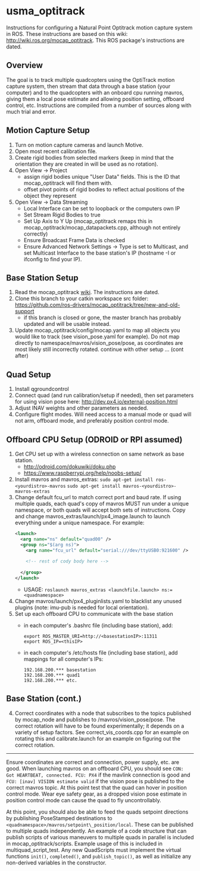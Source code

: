 # usma_optitrack
Instructions for configuring a Natural Point Optitrack motion capture system in ROS. These instructions are based on this wiki: http://wiki.ros.org/mocap_optitrack. This ROS package's instructions are dated.

## Overview
The goal is to track multiple quadcopters using the OptiTrack motion capture system, then stream that data through a base station (your computer) and to the quadcopters with an onboard cpu running mavros, giving them a local pose estimate and allowing position setting, offboard control, etc. Instructions are compiled from a number of sources along with much trial and error.

## Motion Capture Setup
1. Turn on motion capture cameras and launch Motive.
2. Open most recent calibration file.
3. Create rigid bodies from selected markers (keep in mind that the orientation they are created in will be used as no rotation).
4. Open View -> Project
   - assign rigid bodies unique "User Data" fields. This is the ID that mocap\_optitrack will find them with.
   - offset pivot points of rigid bodies to reflect actual positions of the object they represent
5. Open View -> Data Streaming
   - Local Interface can be set to loopback or the computers own IP
   - Set Stream Rigid Bodies to true
   - Set Up Axis to Y Up (mocap\_optitrack remaps this in mocap\_optitrack/mocap_datapackets.cpp, although not entirely correctly)
   - Ensure Broadcast Frame Data is checked
   - Ensure Advanced Network Settings -> Type is set to Multicast, and set Multicast Interface to the base station's IP (hostname -I or ifconfig to find your IP).

## Base Station Setup
1. Read the mocap_optitrack [wiki](http://wiki.ros.org/mocap\_optitrack). The instructions are dated.
2. Clone this branch to your catkin workspace src folder: https://github.com/ros-drivers/mocap_optitrack/tree/new-and-old-support
   - if this branch is closed or gone, the master branch has probably updated and will be usable instead.
3. Update mocap\_optitrack/config/mocap.yaml to map all objects you would like to track (see vision\_pose.yaml for example). Do not map directly to namespace/mavros/vision_pose/pose, as coordinates are most likely still incorrectly rotated.
continue with other setup ... (cont after)

## Quad Setup
1. Install qgroundcontrol
2. Connect quad (and run calibration/setup if needed), then set parameters for using vision pose here: http://dev.px4.io/external-position.html
3. Adjust INAV weights and other parameters as needed.
4. Configure flight modes. Will need access to a manual mode or quad will not arm, offboard mode, and preferably position control mode.

## Offboard CPU Setup (ODROID or RPI assumed)
1. Get CPU set up with a wireless connection on same network as base station.
   - http://odroid.com/dokuwiki/doku.php
   - https://www.raspberrypi.org/help/noobs-setup/
2. Install mavros and mavros_extras: `sudo apt-get install ros-<yourdistro>-mavros` `sudo apt-get install mavros-<yourdistro>-mavros-extras`
3. Change default fcu\_url to match correct port and baud rate. If using multiple quads, each quad's copy of mavros MUST run under a unique namespace, or both quads will accept both sets of instructions. Copy and change mavros\_extras/launch/px4\_image.launch to launch everything under a unique namespace. For example:
   ```xml
   <launch>
     <arg name="ns" default="quad00" />
     <group ns="$(arg ns)">
       <arg name="fcu_url" default="serial:///dev/ttyUSB0:921600" />
       
       <!-- rest of cody body here -->
     
     </group>
   </launch>
   ```
   - USAGE: `roslaunch mavros_extras <launchfile.launch> ns:=<quadnamespace>`
4. Change mavros/launch/px4_pluginlists.yaml to blacklist any unused plugins (note: imu-pub is needed for local orientation).
5. Set up each offboard CPU to communicate with the base station
   - in each computer's .bashrc file (including base station), add:
     
     ```
     export ROS_MASTER_URI=http://<basestationIP>:11311
     export ROS_IP=<thisIP>
     ```
     
   - in each computer's /etc/hosts file (including base station), add mappings for all computer's IPs:
     
     ```
     192.168.200.*** basestation
     192.168.200.*** quad1
     192.168.200.*** etc.
     ```
     


## Base Station (cont.)
4. Correct coordinates with a node that subscribes to the topics published by mocap\_node and publishes to <namespace>/mavros/vision\_pose/pose. The correct rotation will have to be found experimentally; it depends on a variety of setup factors. See correct\_vis\_coords.cpp for an example on rotating this and calibrate.launch for an example on figuring out the correct rotation.

---

Ensure coordinates are correct and connection, power supply, etc. are good. When launching mavros on an offboard CPU, you should see `CON: Got HEARTBEAT, connected. FCU: PX4` if the mavlink connection is good and `FCU: [inav] VISION estimate valid` if the vision pose is published to the correct mavros topic. At this point test that the quad can hover in position control mode. Wear eye safety gear, as a dropped vision pose estimate in position control mode can cause the quad to fly uncontrollably.

At this point, you should also be able to feed the quads setpoint directions by publishing PoseStamped destinations to `<quadnamespace>/mavros/setpoint\_position/local`. These can be published to multiple quads independently. An example of a code structure that can publish scripts of various maneuvers to multiple quads in parallel is included in mocap\_optitrack/scripts. Example usage of this is included in multiquad\_script\_test. Any new QuadScripts must implement the virtual functions `init()`, `completed()`, and `publish_topic()`, as well as initialize any non-derived variables in the constructor.

